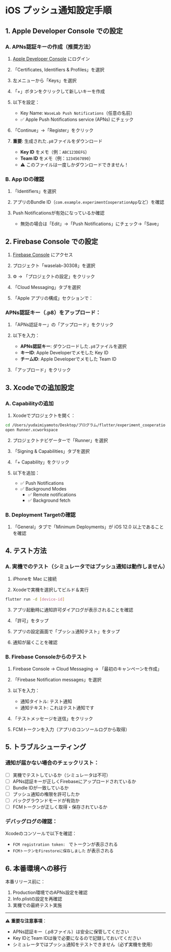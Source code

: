 # iOS プッシュ通知設定手順

## 1. Apple Developer Console での設定

### A. APNs認証キーの作成（推奨方法）

1. [Apple Developer Console](https://developer.apple.com/account) にログイン

2. 「Certificates, Identifiers & Profiles」を選択

3. 左メニューから「Keys」を選択

4. 「+」ボタンをクリックして新しいキーを作成

5. 以下を設定：
   - Key Name: `WaseLab Push Notifications`（任意の名前）
   - ✅ Apple Push Notifications service (APNs) にチェック

6. 「Continue」→「Register」をクリック

7. **重要**: 生成された`.p8`ファイルをダウンロード
   - **Key ID** をメモ（例：`ABC123DEFG`）
   - **Team ID** をメモ（例：`1234567890`）
   - ⚠️ このファイルは一度しかダウンロードできません！

### B. App IDの確認

1. 「Identifiers」を選択

2. アプリのBundle ID（`com.example.experimentCooperationApp`など）を確認

3. Push Notificationsが有効になっているか確認
   - 無効の場合は「Edit」→「Push Notifications」にチェック→「Save」

## 2. Firebase Console での設定

1. [Firebase Console](https://console.firebase.google.com) にアクセス

2. プロジェクト「waselab-30308」を選択

3. ⚙️ → 「プロジェクトの設定」をクリック

4. 「Cloud Messaging」タブを選択

5. 「Apple アプリの構成」セクションで：

### APNs認証キー（.p8）をアップロード：

1. 「APNs認証キー」の「アップロード」をクリック

2. 以下を入力：
   - **APNs認証キー**: ダウンロードした`.p8`ファイルを選択
   - **キーID**: Apple Developerでメモした Key ID
   - **チームID**: Apple Developerでメモした Team ID

3. 「アップロード」をクリック

## 3. Xcodeでの追加設定

### A. Capabilityの追加

1. Xcodeでプロジェクトを開く：
```bash
cd /Users/yudaimiyamoto/Desktop/プログラム/flutter/experiment_cooperation_app/ios
open Runner.xcworkspace
```

2. プロジェクトナビゲーターで「Runner」を選択

3. 「Signing & Capabilities」タブを選択

4. 「+ Capability」をクリック

5. 以下を追加：
   - ✅ Push Notifications
   - ✅ Background Modes
     - ✅ Remote notifications
     - ✅ Background fetch

### B. Deployment Targetの確認

1. 「General」タブで「Minimum Deployments」が iOS 12.0 以上であることを確認

## 4. テスト方法

### A. 実機でのテスト（シミュレータではプッシュ通知は動作しません）

1. iPhoneを Mac に接続

2. Xcodeで実機を選択してビルド＆実行
```bash
flutter run -d [device-id]
```

3. アプリ起動時に通知許可ダイアログが表示されることを確認

4. 「許可」をタップ

5. アプリの設定画面で「プッシュ通知テスト」をタップ

6. 通知が届くことを確認

### B. Firebase Consoleからのテスト

1. Firebase Console → Cloud Messaging → 「最初のキャンペーンを作成」

2. 「Firebase Notification messages」を選択

3. 以下を入力：
   - 通知タイトル: テスト通知
   - 通知テキスト: これはテスト通知です

4. 「テストメッセージを送信」をクリック

5. FCMトークンを入力（アプリのコンソールログから取得）

## 5. トラブルシューティング

### 通知が届かない場合のチェックリスト：

- [ ] 実機でテストしているか（シミュレータは不可）
- [ ] APNs認証キーが正しくFirebaseにアップロードされているか
- [ ] Bundle IDが一致しているか
- [ ] プッシュ通知の権限を許可したか
- [ ] バックグラウンドモードが有効か
- [ ] FCMトークンが正しく取得・保存されているか

### デバッグログの確認：

Xcodeのコンソールで以下を確認：
- `FCM registration token: ` でトークンが表示される
- `FCMトークンをFirestoreに保存しました` が表示される

## 6. 本番環境への移行

本番リリース前に：
1. Production環境でのAPNs設定を確認
2. Info.plistの設定を再確認
3. 実機での最終テスト実施

---

⚠️ **重要な注意事項**：
- APNs認証キー（.p8ファイル）は安全に保管してください
- Key IDとTeam IDは後で必要になるので記録しておいてください
- シミュレータではプッシュ通知をテストできません（必ず実機を使用）